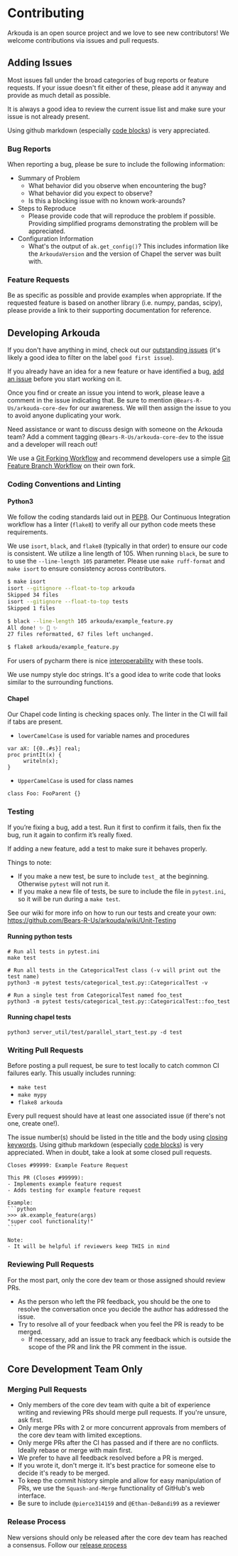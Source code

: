 # Contributing

Arkouda is an open source project and we love to see new contributors!
We welcome contributions via issues and pull requests.

## Adding Issues

Most issues fall under the broad categories of bug reports or feature requests.
If your issue doesn't fit either of these, please add it anyway and provide as much detail as possible.

It is always a good idea to review the current issue list and make sure your issue is not already present.

Using github markdown (especially [code blocks](https://docs.github.com/en/get-started/writing-on-github/working-with-advanced-formatting/creating-and-highlighting-code-blocks))
is very appreciated.

### Bug Reports

When reporting a bug, please be sure to include the following information:

- Summary of Problem
  - What behavior did you observe when encountering the bug?
  - What behavior did you expect to observe?
  - Is this a blocking issue with no known work-arounds?
- Steps to Reproduce
  - Please provide code that will reproduce the problem if possible.
Providing simplified programs demonstrating the problem will be appreciated.
- Configuration Information
  - What's the output of `ak.get_config()`? This includes information like the `ArkoudaVersion` and the version of Chapel the server was built with.

### Feature Requests

Be as specific as possible and provide examples when appropriate. If the requested feature is based on another library 
(i.e. numpy, pandas, scipy), please provide a link to their supporting documentation for reference.

## Developing Arkouda

If you don't have anything in mind, check out our [outstanding issues](https://github.com/Bears-R-Us/arkouda/issues) 
(it's likely a good idea to filter on the label `good first issue`).

If you already have an idea for a new feature or have identified a bug, [add an issue](#issues) before you start working on it.

Once you find or create an issue you intend to work, please leave a comment in the issue indicating that.
Be sure to mention `@Bears-R-Us/arkouda-core-dev` for our awareness.
We will then assign the issue to you to avoid anyone duplicating your work.

Need assistance or want to discuss design with someone on the Arkouda team?
Add a comment tagging `@Bears-R-Us/arkouda-core-dev` to the issue and a developer will reach out!


We use a [Git Forking Workflow](https://www.atlassian.com/git/tutorials/comparing-workflows/forking-workflow)
and recommend developers use a simple [Git Feature Branch Workflow](https://www.atlassian.com/git/tutorials/comparing-workflows/feature-branch-workflow)
on their own fork.

### Coding Conventions and Linting

#### Python3

We follow the coding standards laid out in [PEP8](https://peps.python.org/pep-0008/). 
Our Continuous Integration workflow has a linter (`flake8`) to verify all our python code meets these requirements.

We use `isort`, `black`, and `flake8` (typically in that order) to ensure our code is consistent.
We utilize a line length of 105. When running `black`, be sure to to use the `--line-length 105` parameter.
Please use `make ruff-format` and `make isort` to ensure consistency across contributors.

```bash
$ make isort
isort --gitignore --float-to-top arkouda
Skipped 34 files
isort --gitignore --float-to-top tests
Skipped 1 files

$ black --line-length 105 arkouda/example_feature.py
All done! ✨ 🍰 ✨
27 files reformatted, 67 files left unchanged.

$ flake8 arkouda/example_feature.py
```
For users of pycharm there is nice [interoperability](https://black.readthedocs.io/en/stable/integrations/editors.html#pycharm-intellij-idea) with these tools.

We use numpy style doc strings. It's a good idea to write code that looks similar to the surrounding functions.

#### Chapel

Our Chapel code linting is checking spaces only. The linter in the CI will fail if tabs are present.

* `lowerCamelCase` is used for variable names and procedures

```chapel
var aX: [{0..#s}] real;
proc printIt(x) {
     writeln(x);
}
```

 * `UpperCamelCase` is used for class names

```chapel
class Foo: FooParent {}
```

### Testing

If you’re fixing a bug, add a test. Run it first to confirm it fails, then fix the bug, run it again to confirm it’s really fixed.

If adding a new feature, add a test to make sure it behaves properly.

Things to note:
- If you make a new test, be sure to include `test_` at the beginning. Otherwise `pytest` will not run it.
- If you make a new file of tests, be sure to include the file in `pytest.ini`, so it will be run during a `make test`.

See our wiki for more info on how to run our tests and create your own:
https://github.com/Bears-R-Us/arkouda/wiki/Unit-Testing

#### Running python tests

```terminal
# Run all tests in pytest.ini
make test

# Run all tests in the CategoricalTest class (-v will print out the test name)
python3 -m pytest tests/categorical_test.py::CategoricalTest -v

# Run a single test from CategoricalTest named foo_test
python3 -m pytest tests/categorical_test.py::CategoricalTest::foo_test
```

#### Running chapel tests

```terminal
python3 server_util/test/parallel_start_test.py -d test
```

### Writing Pull Requests

Before posting a pull request, be sure to test locally to catch common CI failures early.
This usually includes running:
- `make test`
- `make mypy`
- `flake8 arkouda`

Every pull request should have at least one associated issue (if there's not one, create one!).

The issue number(s) should be listed in the title and the body using [closing keywords](https://docs.github.com/en/issues/tracking-your-work-with-issues/linking-a-pull-request-to-an-issue).
Using github markdown (especially [code blocks](https://docs.github.com/en/get-started/writing-on-github/working-with-advanced-formatting/creating-and-highlighting-code-blocks))
is very appreciated. When in doubt, take a look at some closed pull requests.

````
Closes #99999: Example Feature Request

This PR (Closes #99999):
- Implements example feature request
- Adds testing for example feature request

Example:
```python
>>> ak.example_feature(args)
"super cool functionality!"
```

Note:
- It will be helpful if reviewers keep THIS in mind
````

### Reviewing Pull Requests

For the most part, only the core dev team or those assigned should review PRs.

- As the person who left the PR feedback, you should be the one to resolve the conversation once you decide the author has addressed the issue.
- Try to resolve all of your feedback when you feel the PR is ready to be merged.
  - If necessary, add an issue to track any feedback which is outside the scope of the PR and link the PR comment in the issue.

## Core Development Team Only

### Merging Pull Requests

- Only members of the core dev team with quite a bit of experience writing and reviewing PRs should merge pull requests. If you're unsure, ask first.
- Only merge PRs with 2 or more concurrent approvals from members of the core dev team with limited exceptions.
- Only merge PRs after the CI has passed and if there are no conflicts. Ideally rebase or merge with main first.
- We prefer to have all feedback resolved before a PR is merged.
- If you wrote it, don't merge it. It's best practice for someone else to decide it's ready to be merged.
- To keep the commit history simple and allow for easy manipulation of PRs, we use the `Squash-and-Merge` functionality of GitHub's web interface.
- Be sure to include `@pierce314159` and `@Ethan-DeBandi99` as a reviewer

### Release Process

New versions should only be released after the core dev team has reached a consensus.
Follow our [release process](developer/RELEASE_PROCESS.md)
